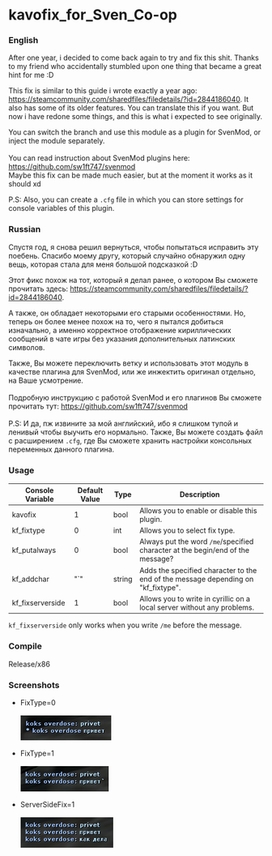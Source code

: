 # kavofix_for_Sven_Co-op
### English
After one year, i decided to come back again to try and fix this shit. Thanks to my friend who accidentally stumbled upon one thing that became a great hint for me :D

This fix is similar to this guide i wrote exactly a year ago: https://steamcommunity.com/sharedfiles/filedetails/?id=2844186040. It also has some of its older features.
You can translate this if you want. But now i have redone some things, and this is what i expected to see originally.

You can switch the branch and use this module as a plugin for SvenMod, or inject the module separately.<br><br>
You can read instruction about SvenMod plugins here: https://github.com/sw1ft747/svenmod<br>
Maybe this fix can be made much easier, but at the moment it works as it should xd

P.S: Also, you can create a `.cfg` file in which you can store settings for console variables of this plugin.

### Russian
Спустя год, я снова решил вернуться, чтобы попытаться исправить эту поебень. Спасибо моему другу, который случайно обнаружил одну вещь, которая стала для меня большой подсказкой :D

Этот фикс похож на тот, который я делал ранее, о котором Вы сможете прочитать здесь: https://steamcommunity.com/sharedfiles/filedetails/?id=2844186040. 

А также, он обладает некоторыми его старыми особенностями. Но, теперь он более менее похож на то, чего я пытался добиться изначально, а именно корректное отображение кириллических сообщений в чате игры без указания дополнительных латинских символов.

Также, Вы можете переключить ветку и использовать этот модуль в качестве плагина для SvenMod, или же инжектить оригинал отдельно, на Ваше усмотрение.<br><br>
Подробную инструкцию с работой SvenMod и его плагинов Вы сможете прочитать тут: https://github.com/sw1ft747/svenmod<br><br>
P.S: И да, пж извините за мой английский, ибо я слишком тупой и ленивый чтобы выучить его нормально. Также, Вы можете создать файл с расширением `.cfg`, где Вы сможете хранить настройки консольных переменных данного плагина.

### Usage
| Console Variable | Default Value | Type | Description |
| ---------------- | ------------- | ---- | ----------- |
| kavofix | 1 | bool | Allows you to enable or disable this plugin. |
| kf_fixtype | 0 | int | Allows you to select fix type. |
| kf_putalways | 0 | bool | Always put the word `/me`/specified character at the begin/end of the message? |
| kf_addchar | "`" | string | Adds the specified character to the end of the message depending on \"kf_fixtype\". |
| kf_fixserverside | 1 | bool | Allows you to write in cyrillic on a local server without any problems. |

`kf_fixserverside` only works when you write `/me` before the message.

### Compile
Release/x86

### Screenshots
* FixType=0<br><br>
![FixType0](https://github.com/kekekekkek/kavofix_for_Sven_Co-op/blob/svenmod/img/Screenshot_1.png)

* FixType=1<br><br>
![FixType1](https://github.com/kekekekkek/kavofix_for_Sven_Co-op/blob/svenmod/img/Screenshot_2.png)

* ServerSideFix=1<br><br>
![ServerSideFix](https://github.com/kekekekkek/kavofix_for_Sven_Co-op/blob/svenmod/img/Screenshot_3.png)

